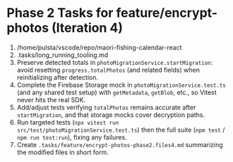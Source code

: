 # Phase 2 Tasks for feature/encrypt-photos (Iteration 4)

1. /home/pulsta/vscode/repo/maori-fishing-calendar-react
2. .tasks/long_running_tooling.md
3. Preserve detected totals in `photoMigrationService.startMigration`: avoid resetting `progress.totalPhotos` (and related fields) when reinitializing after detection.
4. Complete the Firebase Storage mock in `photoMigrationService.test.ts` (and any shared test setup) with `getMetadata`, `getBlob`, etc., so Vitest never hits the real SDK.
5. Add/adjust tests verifying `totalPhotos` remains accurate after `startMigration`, and that storage mocks cover decryption paths.
6. Run targeted tests (`npx vitest run src/test/photoMigrationService.test.ts`) then the full suite (`npm test` / `npm run test:run`), fixing any failures.
7. Create `.tasks/feature/encrypt-photos-phase2.files4.md` summarizing the modified files in short form.

